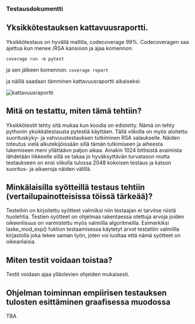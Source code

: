 ### Testausdokumentti

## Yksikkötestauksen kattavuusraportti.
Yksikkötestaus on hyvällä mallilla, codecoverage 99%. Codecoveragen saa ajettua kun menee /RSA kansioon ja ajaa komennon:

```coverage run -m pytest```

ja sen jälkeen komennon:
```coverage report```

ja näillä saadaan tämminen kattavuusraportti aikaiseksi:

![kattavuusraportti](https://github.com/sanikemppainen/tiralabraRSA/blob/main/Dokumentaatio/image.png)

## Mitä on testattu, miten tämä tehtiin?
Yksikkötestit tehty sitä mukaa kun koodia on edistetty. Nämä on tehty pythonin yksikkätestausta pytestiä käyttäen. 
Tällä viikolla on myös aloitettu suorituskyky- ja vahvuustestauksen tutkiminen RSA salaukselle. Näiden toteutus vielä alkutekijöissään sillä tämän tutkimiseen ja aiheesta lukemiseen meni yllättäävn paljon aikaa. Ainakin 1024 bittisistä avaimista lähdetään liikkeelle sillä se takaa jo hyväksyttävän turvatason mutta testaukseen on ensi viikolla tulossa 2048 kokoisen testaus ja katson suoritus- ja aikaeroja näiden välillä.

## Minkälaisilla syötteillä testaus tehtiin (vertailupainotteisissa töissä tärkeää)?
Testeihin on kirjoitettu syötteet valmiiksi niin testaajan ei tarvitse niistä huolehtia. Testien syötteet on ohjelmaa rakentaessa otettuja arvoja joiden oikeenlisuus on varmistettu myös valmiilla algoritmeilla. Esimerkiksi laske_mod_exp() fuktion testaamisessa käytetyt arvot testattiin valmiilla kirjastolla joka tekee saman työn, joten voi luottaa että nämä syötteet on oikeanlaisia. 

## Miten testit voidaan toistaa?
Testit voidaan ajaa ylläolevien ohjeiden mukaisesti. 

## Ohjelman toiminnan empiirisen testauksen tulosten esittäminen graafisessa muodossa
TBA
